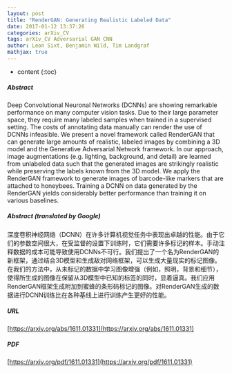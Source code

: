 ```yaml
---
layout: post
title: "RenderGAN: Generating Realistic Labeled Data"
date: 2017-01-12 13:37:26
categories: arXiv_CV
tags: arXiv_CV Adversarial GAN CNN
author: Leon Sixt, Benjamin Wild, Tim Landgraf
mathjax: true
---
```


* content
{:toc}

##### Abstract
Deep Convolutional Neuronal Networks (DCNNs) are showing remarkable performance on many computer vision tasks. Due to their large parameter space, they require many labeled samples when trained in a supervised setting. The costs of annotating data manually can render the use of DCNNs infeasible. We present a novel framework called RenderGAN that can generate large amounts of realistic, labeled images by combining a 3D model and the Generative Adversarial Network framework. In our approach, image augmentations (e.g. lighting, background, and detail) are learned from unlabeled data such that the generated images are strikingly realistic while preserving the labels known from the 3D model. We apply the RenderGAN framework to generate images of barcode-like markers that are attached to honeybees. Training a DCNN on data generated by the RenderGAN yields considerably better performance than training it on various baselines.

##### Abstract (translated by Google)
深度卷积神经网络（DCNN）在许多计算机视觉任务中表现出卓越的性能。由于它们的参数空间很大，在受监督的设置下训练时，它们需要许多标记的样本。手动注释数据的成本可能导致使用DCNNs不可行。我们提出了一个名为RenderGAN的新框架，通过结合3D模型和生成敌对网络框架，可以生成大量现实的标记图像。在我们的方法中，从未标记的数据中学习图像增强（例如，照明，背景和细节），使得所生成的图像在保留从3D模型中已知的标签的同时，显着逼真。我们应用RenderGAN框架生成附加到蜜蜂的条形码标记的图像。对RenderGAN生成的数据进行DCNN训练比在各种基线上进行训练产生更好的性能。

##### URL
[https://arxiv.org/abs/1611.01331](https://arxiv.org/abs/1611.01331)

##### PDF
[https://arxiv.org/pdf/1611.01331](https://arxiv.org/pdf/1611.01331)

